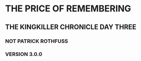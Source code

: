 # THE PRICE OF REMEMBERING

## THE KINGKILLER CHRONICLE DAY THREE

### NOT PATRICK ROTHFUSS

### VERSION 3.0.0